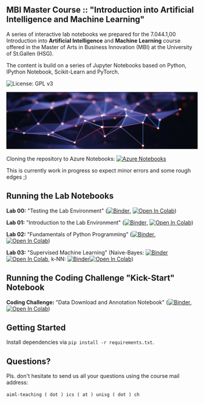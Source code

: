 ## MBI Master Course :: "Introduction into Artificial Intelligence and Machine Learning"

A series of interactive lab notebooks we prepared for the 7.044.1,00 Introduction into **Artificial Intelligence** and **Machine Learning** course offered in the Master of Arts in Business Innovation (MBI) at the University of St.Gallen (HSG). 

The content is build on a series of Jupyter Notebooks based on Python, IPython Notebook, Scikit-Learn and PyTorch.

![License: GPL v3](https://img.shields.io/badge/License-GPLv3-blue.svg)

![Course Banner](https://github.com/GitiHubi/courseAIML/blob/master/banner.png)

Cloning the repository to Azure Notebooks: [![Azure Notebooks](https://notebooks.azure.com/launch.png)](https://notebooks.azure.com/import/gh/GitiHubi/courseAIML)

This is currently work in progress so expect minor errors and some rough edges ;)

## Running the Lab Notebooks

**Lab 00:** "Testing the Lab Environment" ([![Binder](https://mybinder.org/badge_logo.svg)](https://mybinder.org/v2/gh/GitiHubi/courseAIML/master?filepath=lab_00%2Faiml_lab_00.ipynb), [![Open In Colab](https://colab.research.google.com/assets/colab-badge.svg)](https://colab.research.google.com/github/GitiHubi/courseAIML/blob/master/lab_00/aiml_lab_00.ipynb))

**Lab 01:** "Introduction to the Lab Environment" ([![Binder](https://mybinder.org/badge_logo.svg)](https://mybinder.org/v2/gh/GitiHubi/courseAIML/master?filepath=lab_01%2Faiml_lab_01.ipynb), [![Open In Colab](https://colab.research.google.com/assets/colab-badge.svg)](https://colab.research.google.com/github/GitiHubi/courseAIML/blob/master/lab_01/aiml_colab_01.ipynb))

**Lab 02:** "Fundamentals of Python Programming" ([![Binder](https://mybinder.org/badge_logo.svg)](https://mybinder.org/v2/gh/GitiHubi/courseAIML/master?filepath=lab_02%2Faiml_lab_02.ipynb), [![Open In Colab](https://colab.research.google.com/assets/colab-badge.svg)](https://colab.research.google.com/github/GitiHubi/courseAIML/blob/master/lab_02/aiml_colab_02.ipynb))

**Lab 03:** "Supervised Machine Learning" (Naive-Bayes: [![Binder](https://mybinder.org/badge_logo.svg)](https://mybinder.org/v2/gh/GitiHubi/courseAIML/master?filepath=lab_03%2Faiml_lab_03a.ipynb)[![Open In Colab](https://colab.research.google.com/assets/colab-badge.svg)](https://colab.research.google.com/github/GitiHubi/courseAIML/blob/master/lab_03/aiml_colab_03a.ipynb), k-NN: [![Binder](https://mybinder.org/badge_logo.svg)](https://mybinder.org/v2/gh/GitiHubi/courseAIML/master?filepath=lab_03%2Faiml_lab_03b.ipynb)[![Open In Colab](https://colab.research.google.com/assets/colab-badge.svg)](https://colab.research.google.com/github/GitiHubi/courseAIML/blob/master/lab_03/aiml_colab_03b.ipynb))

<!---

**Lab 04:** "Unsupervised Machine Learning" ([![Binder](https://mybinder.org/badge_logo.svg)](https://mybinder.org/v2/gh/GitiHubi/courseAIML/master?filepath=lab_04%2Faiml_lab_04.ipynb), [![Open In Colab](https://colab.research.google.com/assets/colab-badge.svg)](https://colab.research.google.com/github/GitiHubi/courseAIML/blob/master/lab_04/aiml_colab_04.ipynb))

**Lab 05:** "Deep Learning - Artificial Neural Networks (ANNs)" ([![Binder](https://mybinder.org/badge_logo.svg)](https://mybinder.org/v2/gh/GitiHubi/courseAIML/master?filepath=lab_05%2Faiml_lab_05.ipynb), CPU: [![Open In Colab](https://colab.research.google.com/assets/colab-badge.svg)](https://colab.research.google.com/github/GitiHubi/courseAIML/blob/master/lab_05/aiml_colab_05.ipynb), GPU: [![Open In Colab](https://colab.research.google.com/assets/colab-badge.svg)](https://colab.research.google.com/github/GitiHubi/courseAIML/blob/master/lab_05/aiml_colab_05_gpu.ipynb))

**Lab 06:** "Deep Learning - Convolutional Neural Networks (CNNs)" ([![Binder](https://mybinder.org/badge_logo.svg)](https://mybinder.org/v2/gh/GitiHubi/courseAIML/master?filepath=lab_06%2Faiml_lab_06.ipynb), [![Open In Colab](https://colab.research.google.com/assets/colab-badge.svg)](https://colab.research.google.com/github/GitiHubi/courseAIML/blob/master/lab_06/aiml_colab_06.ipynb))

-->

## Running the Coding Challenge "Kick-Start" Notebook

**Coding Challenge:** "Data Download and Annotation Notebook" ([![Binder](https://mybinder.org/badge_logo.svg)](https://mybinder.org/v2/gh/GitiHubi/courseAIML/master?filepath=challenge%2Faiml_lab_challenge.ipynb), [![Open In Colab](https://colab.research.google.com/assets/colab-badge.svg)](https://colab.research.google.com/github/GitiHubi/courseAIML/blob/master/challenge/aiml_colab_challenge.ipynb))

## Getting Started

Install dependencies via `pip install -r requirements.txt`.

## Questions?

Pls. don't hesitate to send us all your questions using the course mail address: 

`aiml-teaching ( dot ) ics ( at ) unisg ( dot ) ch`  
